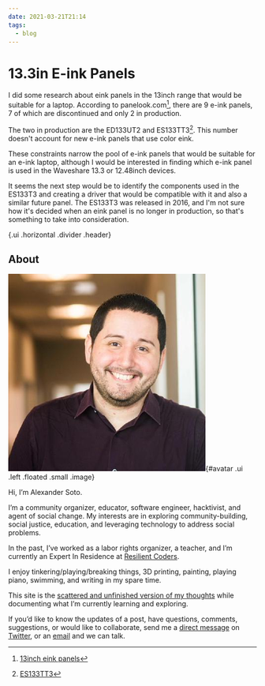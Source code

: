 ```yaml
---
date: 2021-03-21T21:14
tags:
  - blog
---
```


# 13.3in E-ink Panels

I did some research about eink panels in the 13inch range that would be suitable for a laptop. According to panelook.com[^panel], there are 9 e-ink panels, 7 of which are discontinued and only 2 in production.

The two in production are the ED133UT2 and ES133TT3[^ES133T3]. This number doesn't account for new e-ink panels that use color eink.

These constraints narrow the pool of e-ink panels that would be suitable for an e-ink laptop, although I would be interested in finding which e-ink panel is used in the Waveshare 13.3 or 12.48inch devices.

It seems the next step would be to identify the components used in the ES133T3 and creating a driver that would be compatible with it and also a similar future panel. The ES133T3 was released in 2016, and I'm not sure how it's decided when an eink panel is no longer in production, so that's something to take into consideration.

[^panel]: [13inch eink panels](https://www.panelook.com/sizmodlist.php?st=&pl=&so_attr=&sizes[]=1330&brand_family=39)
[^ES133T3]: [ES133TT3](https://www.panelook.com/ES133TT3_E%20Ink_13.3_EPD_overview_31869.html)

{.ui .horizontal .divider .header}

## About
![](static/profile.jpeg){#avatar .ui .left .floated .small .image}

Hi, I’m Alexander Soto.

I’m a community organizer, educator, software engineer, hacktivist, and agent of social change. My interests are in exploring community-building, social justice, education, and leveraging technology to address social problems.

In the past, I’ve worked as a labor rights organizer, a teacher, and I’m currently an Expert In Residence at [Resilient Coders](https://www.resilientcoders.org/).

I enjoy tinkering/playing/breaking things, 3D printing, painting, playing piano, swimming, and writing in my spare time.

This site is the [scattered and unfinished version of my thoughts](https://alexsoto.dev/impulse.html) while documenting what I’m currently learning and exploring.

If you’d like to know the updates of a post, have questions, comments, suggestions, or would like to collaborate, send me a [direct message](https://twitter.com/messages/compose?recipient_id=4648173315) on [Twitter](https://twitter.com/alexsotodev), or an [email](mailto:contact@alexsoto.dev) and we can talk.

<section id="subscriptionLinks"></section>

<div class="ui section divider"></div>

<section id="socialMediaLinks"></section>

<div class="ui section divider"></div>

<div id="commento"></div>
